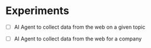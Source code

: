 # Experiments
- [ ] AI Agent to collect data from the web on a given topic
- [ ] AI Agent to collect data from the web for a company

